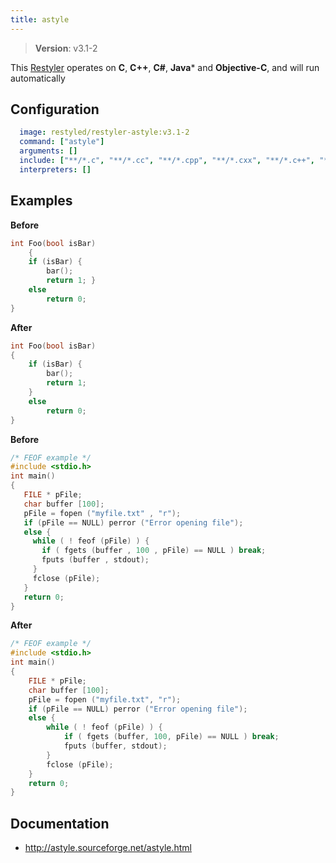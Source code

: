 ```yaml
---
title: astyle
---
```


> **Version**: v3.1-2

This [Restyler][source] operates on **C**, **C++**, **C#**, **Java*** and **Objective-C**, and will run automatically

## Configuration

```yaml
  image: restyled/restyler-astyle:v3.1-2
  command: ["astyle"]
  arguments: []
  include: ["**/*.c", "**/*.cc", "**/*.cpp", "**/*.cxx", "**/*.c++", "**/*.C", "**/*.cs", "**/*.h", "**/*.hh", "**/*.hpp", "**/*.hxx", "**/*.h++", "**/*.H", "**/*.m", "**/*.mm"]
  interpreters: []
```

## Examples

**Before**

```c
int Foo(bool isBar)
    {
    if (isBar) {
        bar();
        return 1; }
    else
        return 0;
}

```

**After**

```c
int Foo(bool isBar)
{
    if (isBar) {
        bar();
        return 1;
    }
    else
        return 0;
}

```

**Before**

```c
/* FEOF example */
#include <stdio.h>
int main()
{
   FILE * pFile;
   char buffer [100];
   pFile = fopen ("myfile.txt" , "r");
   if (pFile == NULL) perror ("Error opening file");
   else {
     while ( ! feof (pFile) ) {
       if ( fgets (buffer , 100 , pFile) == NULL ) break;
       fputs (buffer , stdout);
     }
     fclose (pFile);
   }
   return 0;
}

```

**After**

```c
/* FEOF example */
#include <stdio.h>
int main()
{
    FILE * pFile;
    char buffer [100];
    pFile = fopen ("myfile.txt", "r");
    if (pFile == NULL) perror ("Error opening file");
    else {
        while ( ! feof (pFile) ) {
            if ( fgets (buffer, 100, pFile) == NULL ) break;
            fputs (buffer, stdout);
        }
        fclose (pFile);
    }
    return 0;
}

```


## Documentation

- http://astyle.sourceforge.net/astyle.html

[source]: https://github.com/restyled-io/restylers/blob/main/astyle/info.yaml
